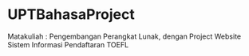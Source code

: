 # UPTBahasaProject
Matakuliah : Pengembangan Perangkat Lunak, dengan Project Website Sistem Informasi Pendaftaran TOEFL
